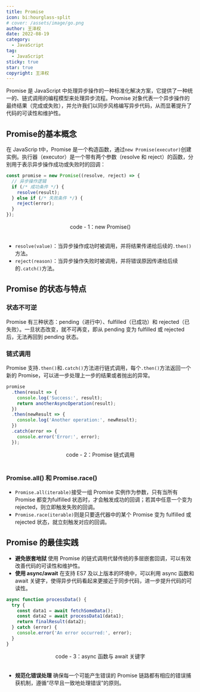 ```yaml
---
title: Promise
icon: bi:hourglass-split
# cover: /assets/image/go.png
author: 王泽权
date: 2022-08-19
category:
  - JavaScript
tag:
  - JavaScript
sticky: true
star: true
copyright: 王泽权
---
```


Promise 是 JavaScript 中处理异步操作的一种标准化解决方案，它提供了一种统一的、链式调用的编程模型来处理异步流程。Promise 对象代表一个异步操作的最终结果（完成或失败），并允许我们以同步风格编写异步代码，从而显著提升了代码的可读性和维护性。

## Promise的基本概念
在 JavaScrip t中，Promise 是一个构造函数，通过`new Promise(executor)`创建实例。执行器（executor）是一个带有两个参数（resolve 和 reject）的函数，分别用于表示异步操作成功或失败时的回调：

```javascript
const promise = new Promise((resolve, reject) => {
  // 异步操作逻辑
  if (/* 成功条件 */) {
    resolve(result);
  } else if (/* 失败条件 */) {
    reject(error);
  }
});
```

<center>code - 1：new Promise()</center><br>

- `resolve(value)`：当异步操作成功时被调用，并将结果传递给后续的`.then()`方法。
- `reject(reason)`：当异步操作失败时被调用，并将错误原因传递给后续的`.catch()`方法。

## Promise 的状态与特点
### 状态不可逆 
Promise 有三种状态：pending（进行中）、fulfilled（已成功）和 rejected（已失败）。一旦状态改变，就不可再变，即从 pending 变为 fulfilled 或 rejected 后，无法再回到 pending 状态。

### 链式调用 
Promise 支持`.then()`和`.catch()`方法进行链式调用，每个`.then()`方法返回一个新的 Promise，可以进一步处理上一步的结果或者抛出的异常。

```javascript
promise
  .then(result => {
    console.log('Success:', result);
    return anotherAsyncOperation(result);
  })
  .then(newResult => {
    console.log('Another operation:', newResult);
  })
  .catch(error => {
    console.error('Error:', error);
  });
```

<center>code - 2：Promise 链式调用</center><br>

### Promise.all() 和 Promise.race() 

- `Promise.all(iterable)`接受一组 Promise 实例作为参数，只有当所有 Promise 都变为fulfilled 状态时，才会触发成功的回调；若其中任意一个变为 rejected，则立即触发失败的回调。
- `Promise.race(iterable)`则是只要迭代器中的某个 Promise 变为 fulfilled 或 rejected 状态，就立刻触发对应的回调。

## Promise 的最佳实践

-  **避免嵌套地狱**
使用 Promise 的链式调用代替传统的多层嵌套回调，可以有效改善代码的可读性和维护性。 
-  **使用 async/await**
在支持 ES7 及以上版本的环境中，可以利用 async 函数和 await 关键字，使得异步代码看起来更接近于同步代码，进一步提升代码的可读性。 

```javascript
async function processData() {
  try {
    const data1 = await fetchSomeData();
    const data2 = await processData1(data1);
    return finalResult(data2);
  } catch (error) {
    console.error('An error occurred:', error);
  }
}
```

<center>code - 3：async 函数与 await 关键字</center><br>

- **规范化错误处理**
确保每一个可能产生错误的 Promise 链路都有相应的错误捕获机制，遵循“尽早且一致地处理错误”的原则。
